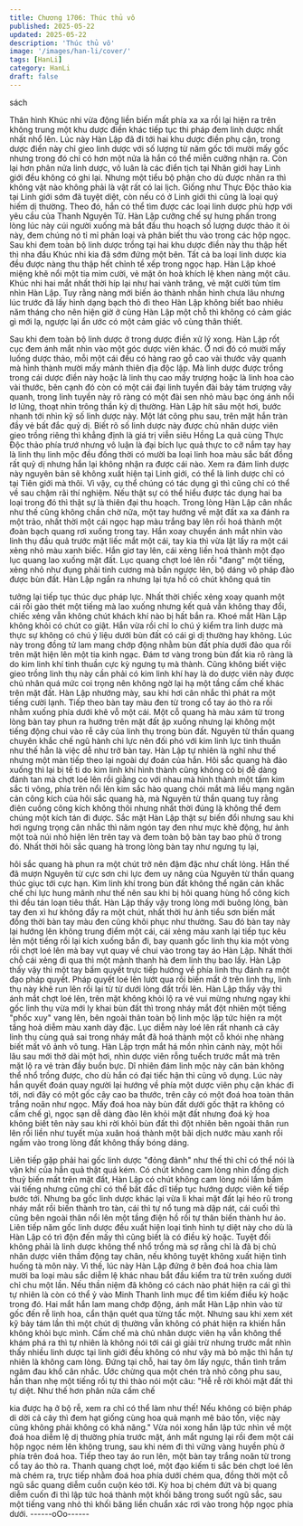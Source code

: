 ```yaml
---
title: Chương 1706: Thúc thủ vô
published: 2025-05-22
updated: 2025-05-22
description: 'Thúc thủ vô'
image: '/images/han-li/cover/'
tags: [HanLi]
category: HanLi
draft: false
---
```


sách

Thân hình Khúc nhi vừa động liền biến mất phía xa xa rồi lại hiện
ra trên không trung một khu dược điền khác tiếp tục thi pháp đem
linh dược nhất nhất nhổ lên. Lúc này Hàn Lập đã đi tới hai khu
dược điền phụ cận, trong dược điền này chỉ gieo linh dược với số
lượng từ năm gốc tới mười mấy gốc nhưng trong đó chỉ có hơn
một nửa là hắn có thể miễn cưỡng nhận ra. Còn lại hơn phân nửa
linh dược, vô luân là các điển tịch tại Nhân giới hay Linh giới đều
không có ghi lại. Nhưng một tiểu bộ phận cho dù được nhân ra thì
không vật nào không phải là vật rất có lai lịch.
Giống như Thực Độc thảo kia tại Linh giới sớm đã tuyệt diệt, còn
nếu có ở Linh giới thì cũng là loại quý hiếm dị thường. Theo đó,
hắn có thể tìm được các loại linh dược phù hợp với yêu cầu của
Thanh Nguyên Tử. Hàn Lập cưỡng chế sự hưng phấn trong lòng
lúc này cúi người xuống mà bắt đầu thu hoạch số lượng dược
thảo ít ỏi này, đem chúng nó tỉ mỉ phân loại và phân biết thu vào
trong các hộp ngọc.
Sau khi đem toàn bộ linh dược trồng tại hai khu dược điền này
thu thập hết thì nha đầu Khúc nhi kia đã sớm đứng một bên. Tất
cả ba loại linh dược kia đều được nàng thu thập hết chỉnh tề xếp
trong ngọc hạp. Hàn Lập khoé miệng khẽ nổi một tia mỉm cười, vẻ
mặt ôn hoà khích lệ khen nàng một câu.
Khúc nhi hai mắt nhất thời híp lại như hai vành trăng, vẻ mặt cười
tủm tỉm nhìn Hàn Lập. Tuy rằng nàng mới biến ảo thành nhân
hình chưa lâu nhưng lúc trước đã lấy hình dạng bạch thỏ đi theo
Hàn Lập không biết bao nhiêu năm tháng cho nên hiện giờ ở
cùng Hàn Lập một chỗ thì không có cảm giác gì mới lạ, ngược lại
ẩn ước có một cảm giác vô cùng thân thiết.

Sau khi đem toàn bộ linh dược ở trong dược điền xử lý xong. Hàn
Lập rốt cục đem ánh mắt nhìn vào một góc dược viên khác. Ở nơi
đó có mười mấy luống dược thảo, mỗi một cái đều có hàng rao
gỗ cao vài thước vây quanh mà hình thành mười mấy mảnh thiên
địa độc lập.
Mà linh dược được trồng trong cái dược điền này hoặc là linh thụ
cao mấy trượng hoặc là linh hoa cào vài thước, bên cạnh đó còn
có một cái đại linh tuyền đài bảy tám trượng vây quanh, trong linh
tuyền này rõ ràng có một đài sen nhỏ màu bạc óng ánh nổi lơ
lửng, thoạt nhìn trông thần kỳ dị thường. Hàn Lập hít sâu một hơi,
bước nhanh tới nhìn kỹ số linh dược này.
Một lát công phu sau, trên mặt hắn tràn đầy vẻ bất đắc quỷ dị.
Biết rõ số linh dược này được chủ nhân dược viên gieo trồng
riêng thì khẳng định là giá trị viễn siêu Hồng La quả cùng Thực
Độc thảo phía trướ nhưng vô luận là đại bích lục quả thực to cỡ
nắm tay hay là linh thụ linh mộc đều đồng thời có mười ba loại
linh hoa màu sắc bất đồng rất quỷ dị nhưng hắn lại không nhận ra
được cái nào.
Xem ra đám linh dược này nguyên bản sẽ không xuất hiện tại
Linh giới, có thể là linh dược chỉ có tại Tiên giới mà thôi. Vì vậy,
cụ thể chúng có tác dụng gì thì cũng chỉ có thể về sau chậm rãi
thí nghiệm. Nếu thật sự có thể hiểu được tác dụng hai ba loại
trong đó thì thật sự là thiên đại thu hoạch.
Trong lòng Hàn Lập cân nhắc như thế cũng không chần chờ nữa,
một tay hướng về mặt đất xa xa đánh ra một trảo, nhất thời một
cái ngọc hạp màu trắng bay lên rồi hoá thành một đoàn bạch
quang rơi xuống trong tay.
Hắn xoay chuyển ánh mắt nhìn vào linh thụ đầu quả trước mặt
liếc mắt một cái, tay kia thì vừa lật lấy ra một cái xẻng nhỏ màu
xanh biếc. Hắn giơ tay lên, cái xẻng liền hoá thành một đạo lục
quang lao xuống mặt đất.
Lục quang chợt loé lên rồi "đang" một tiếng, xẻng nhỏ như đụng
phải tinh cương mà bắn ngược lên, bộ dáng vô pháp đào được
bùn đất. Hàn Lập ngẩn ra nhưng lại tựa hồ có chút không quá tin

tưởng lại tiếp tục thúc dục pháp lực. Nhất thời chiếc xẻng xoay
quanh một cái rồi gào thét một tiếng mà lao xuống nhưng kết quả
vẫn không thay đổi, chiếc xẻng vẫn không chút khách khí nào bị
hất bắn ra.
Khoé mắt Hàn Lập không khỏi có chút co giật. Hắn vừa rồi chỉ lo
chú ý kiểm tra linh dược mà thực sự không có chú ý liệu dưới bùn
đất có cái gì dị thường hay không. Lúc này trong đồng tử lam
mang chớp động nhằm bùn đất phía dưới đảo qua rồi trên mặt
hiện lên một tia kinh ngạc. Đám tơ vàng trong bùn đất kia rõ ràng
là do kim linh khí tinh thuần cực kỳ ngưng tụ mà thành.
Cũng không biết việc gieo trồng linh thụ này cần phải có kim linh
khí hay là do dược viên này được chủ nhân quá mức coi trọng
nên không ngờ lại hạ một tầng cấm chế khác trên mặt đất. Hàn
Lập nhướng mày, sau khi hơi cân nhắc thì phát ra một tiếng cười
lạnh. Tiếp theo bàn tay màu đen từ trong cổ tay áo thò ra rồi
nhằm xuống phía dưới khẽ vỗ một cái.
Một cỗ quang hà màu xám từ trong lòng bàn tay phun ra hướng
trên mặt đất ập xuống nhưng lại không một tiếng động chui vào rễ
cây của linh thụ trong bùn đất. Nguyên từ thần quang chuyên
khắc chế ngũ hành chi lực nên đối phó với kim linh lực tinh thuần
như thế hẳn là việc dễ như trở bàn tay. Hàn Lập tự nhiên là nghĩ
như thế nhưng một màn tiếp theo lại ngoài dự đoán của hắn.
Hôi sắc quang hà đảo xuống thì lại bị tế ti do kim linh khí hình
thành cũng không có bị đễ dàng đánh tan mà chợt loé lên rồi
giằng co với nhau mà hình thành một tấm kim sắc ti võng, phía
trên nổi lên kim sắc hào quang chói mắt mà liều mạng ngăn cản
công kích của hôi sắc quang hà, mà Nguyên từ thần quang tuy
rằng điên cuồng công kích không thôi nhưng nhất thời đúng là
không thể đem chúng một kích tán đi được.
Sắc mặt Hàn Lập thật sự biến đổi nhưng sau khi hơi ngưng trọng
cân nhắc thì năm ngón tay đen như mực khẽ động, hư ảnh một
toà núi nhỏ hiện lên trên tay và đem toàn bộ bàn tay bao phủ ở
trong đó.
Nhất thời hôi sắc quang hà trong lòng bàn tay như ngưng tụ lại,

hôi sắc quang hà phun ra một chút trở nên đậm đặc như chất
lỏng. Hắn thế đã mượn Nguyên từ cực sơn chi lực đem uy năng
của Nguyên từ thần quang thúc giục tới cực hạn. Kim linh khí
trong bùn đất không thể ngăn cản khắc chế chi lực hung mãnh
như thế nên sau khi bị hôi quang hùng hổ công kích thì đều tán
loạn tiêu thất.
Hàn Lập thấy vậy trong lòng mới buông lỏng, bàn tay đen xì hư
không đẩy ra một chút, nhất thời hư ảnh tiểu sơn biến mất đồng
thời bàn tay màu đen cũng khôi phục như thường. Sau đó bàn tay
này lại hướng lên không trung điểm một cái, cái xẻng màu xanh
lại tiếp tục kêu lên một tiếng rồi lại kích xuống bắn đi, bay quanh
gốc linh thụ kia một vòng rồi chợt loé lên mà bay vụt quay về chui
vào trong tay áo Hàn Lập.
Nhất thời chỗ cái xẻng đi qua thì một mảnh thanh hà đem linh thụ
bao lấy. Hàn Lập thấy vậy thì một tay bấm quyết trực tiếp hướng
về phía linh thụ đánh ra một đạo pháp quyết. Pháp quyết loé lên
lướt qua rồi biến mất ở trên linh thụ, linh thụ này khẽ run lên rồi lại
từ từ dưới lòng đất trồi lên. Hàn Lập thấy vậy thì ánh mắt chợt loé
lên, trên mặt không khỏi lộ ra vẻ vui mừng nhưng ngay khi gốc
linh thụ vừa mới ly khai bùn đất thì trong nháy mắt đột nhiên một
tiếng "phốc xuy" vang lên, bên ngoài thân toàn bộ linh mộc lập tức
hiện ra một tầng hoả diễm màu xanh dày đặc. Lục diễm này loé
lên rất nhanh cả cây linh thụ cùng quả sai trong nháy mắt đã hoá
thành một cỗ khói nhẹ nhàng biết mất vô ảnh vô tung.
Hàn Lập trợn mắt há mồn nhìn cảnh này, một hồi lâu sau mới thở
dài một hơi, nhìn dược viên rỗng tuếch trước mắt mà trên mặt lộ
ra vẻ tràn đầy buồn bực. Dĩ nhiên đám linh mộc này căn bản
không thể nhổ trồng được, cho dù hắn có đại tiếc hận thì cũng vô
dụng. Lúc này hắn quyết đoán quay người lại hướng về phía một
dược viên phụ cận khác đi tới, nơi đây có một gốc cây cao ba
thước, trên cây có một đoá hoa toàn thân trắng noãn như ngọc.
Mấy đoá hoa này bùn đất dưới gốc thật ra không có cấm chế gì,
ngọc sạn dễ dàng đào lên khỏi mặt đất nhưng đoá kỳ hoa không
biết tên này sau khi rời khỏi bùn đất thì đột nhiên bên ngoài thân
run lên rồi liền như tuyết mùa xuân hoá thành một bãi dịch nước
màu xanh rồi ngấm vào trong lòng đất không thấy bóng dáng.

Liên tiếp gặp phải hai gốc linh dược "đỏng đảnh" như thế thì chỉ
có thể nói là vận khí của hắn quả thật quá kém. Có chút không
cam lòng nhìn đống dịch thuỷ biến mất trên mặt đất, Hàn Lập có
chút không cam lòng nói lầm bầm vài tiếng nhưng cũng chỉ có thể
bất đắc dĩ tiếp tục hướng dược viên kế tiếp bước tới.
Nhưng ba gốc linh dược khác lại vừa li khai mặt đất lại héo rũ
trong nháy mắt rồi biến thành tro tàn, cái thì tự nổ tung mà dập
nát, cái cuối thì cũng bên ngoài thân nổi lên một tầng điện hồ rồi
tự thân biến thành hư ảo.
Liên tiếp năm gốc linh dược đều xuất hiện loại tình hình tự diệt
này cho dù là Hàn Lập có trì độn đến mấy thì cũng biết là có điều
kỳ hoặc. Tuyệt đối không phải là linh dược không thể nhổ trồng
mà sợ rằng chỉ là đã bị chủ nhân dược viên thầm động tay chân,
nếu không tuyệt không xuất hiện tình huống tà môn này.
Vì thế, lúc này Hàn Lập đứng ở bên đoá hoa chia làm mười ba
loại màu sắc diễm lệ khác nhau bắt đầu kiểm tra từ trên xuống
dưới chỉ chu một lần.
Nếu thần niệm đã không có cách nào phát hiện ra cái gì thì tự
nhiên là còn có thể ỷ vào Minh Thanh linh mục để tìm kiếm điều
kỳ hoặc trong đó. Hai mắt hắn lam mang chớp động, ánh mắt Hàn
Lập nhìn vào từ gốc đến rễ linh hoa, cẩn thận quét qua từng tấc
một.
Nhưng sau khi xem xét kỹ bảy tám lần thì một chút dị thường vẫn
không có phát hiện ra khiến hắn không khỏi bực mình. Cấm chế
mà chủ nhân dược viên hạ vẫn không thể khám phá ra thì tự
nhiên là không nói tới cái gì giải trừ nhưng trước mắt nhìn thấy
nhiều linh dược tại linh giới đều không có như vậy mà bỏ mặc thì
hắn tự nhiên là không cam lòng. Đứng tại chỗ, hai tay ôm lấy
ngực, thần tình trầm ngâm đau khổ cân nhắc.
Ước chừng qua một chén trà nhỏ công phu sau, hắn than nhẹ
một tiếng rồi tự thì thào nói một câu:
"Hễ rễ rời khỏi mặt đất thì tự diệt. Như thế hơn phân nửa cấm chế

kia được hạ ở bộ rễ, xem ra chỉ có thể làm như thế! Nếu không có
biện pháp di dời cả cây thì đem hạt giống cùng hoa quả mạnh mẽ
bảo tồn, việc này cũng không phải không có khả năng."
Vừa nói xong hắn lập tức nhìn về một đoá hoa diễm lệ dị thường
phía trước mặt, ánh mắt ngưng lại rồi đem một cái hộp ngọc ném
lên không trung, sau khi ném đi thì vững vàng huyền phù ở phía
trên đoá hoa.
Tiếp theo tay áo run lên, một bàn tay trắng noãn từ trong cổ tay
áo thò ra. Thanh quang chợt loé, một đạo kiếm ti sắc bén chợt loé
lên mà chém ra, trực tiếp nhằm đoá hoa phía dưới chém qua,
đồng thời một cỗ ngũ sắc quang diễm cuồn cuộn kéo tới. Kỳ hoa
bị chém đứt và bị quang diễm cuốn đi thì lập tức hoá thành một
khối băng trong suốt ngũ sắc, sau một tiếng vang nhỏ thì khối
băng liền chuẩn xác rơi vào trong hộp ngọc phía dưới.
------oOo------

